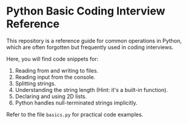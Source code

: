 # Python Basic Coding Interview Reference

This repository is a reference guide for common operations in Python, which are often forgotten but frequently used in coding interviews.

Here, you will find code snippets for:

1. Reading from and writing to files.
2. Reading input from the console.
3. Splitting strings.
4. Understanding the string length (Hint: it's a built-in function).
5. Declaring and using 2D lists.
6. Python handles null-terminated strings implicitly.

Refer to the file `basics.py` for practical code examples.
